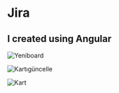 # Jira


## I created using Angular

![Yeniboard](https://user-images.githubusercontent.com/100369628/220909742-39f41dbf-99db-470c-a106-a7ff677bfa54.png)

![Kartıgüncelle](https://user-images.githubusercontent.com/100369628/220910062-c6ce9999-55dc-48c6-8f58-b57cdd31c138.png)

![Kart](https://user-images.githubusercontent.com/100369628/220910034-23e4e24d-351f-4a44-ab22-46b7f79ed32e.png)
